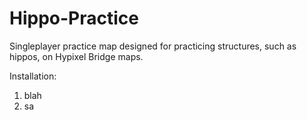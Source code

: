 # Hippo-Practice
Singleplayer practice map designed for practicing structures, such as hippos, on Hypixel Bridge maps.

Installation:
1) blah
2) sa
